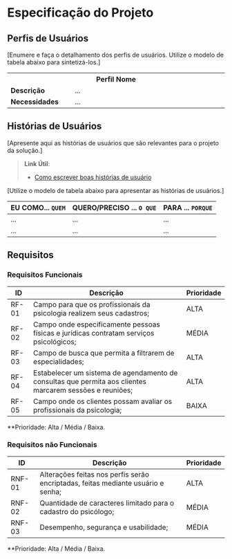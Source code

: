 # Especificação do Projeto

## Perfis de Usuários

[Enumere e faça o detalhamento dos perfis de usuários. Utilize o modelo de tabela abaixo para sintetizá-los.]

<table>
<tbody>
<tr align=center>
<th colspan="2">Perfil Nome </th>
</tr>
<tr>
<td width="150px"><b>Descrição</b></td>
<td width="600px">...</td>
</tr>
<tr>
<td><b>Necessidades</b></td>
<td>...</td>
</tr>
</tbody>
</table>


## Histórias de Usuários

[Apresente aqui as histórias de usuários que são relevantes para o projeto da solução.]

> **Link Útil**:
> - [Como escrever boas histórias de usuário](https://medium.com/vertice/como-escrever-boas-users-stories-hist%C3%B3rias-de-usu%C3%A1rios-b29c75043fac)

[Utilize o modelo de tabela abaixo para apresentar as histórias de usuários.]

|EU COMO... `QUEM`   | QUERO/PRECISO ... `O QUE` |PARA ... `PORQUE`                 |
|--------------------|---------------------------|----------------------------------|
| ...                | ...                       | ...                              |
| ...                | ...                       | ...                              |

## Requisitos 

### Requisitos Funcionais


|ID    | Descrição                | Prioridade |
|-------|---------------------------------|----|
| RF-01 | Campo para que os profissionais da psicologia realizem seus cadastros;   | ALTA | 
| RF-02 | Campo onde especificamente pessoas físicas e jurídicas contratam serviços psicológicos;   | MÉDIA |
| RF-03 | Campo de busca que permita a filtrarem de especialidades;   | ALTA |
| RF-04 | Estabelecer um sistema de agendamento de consultas que permita aos clientes marcarem sessões e reuniões;   | ALTA |
| RF-05 | Campo onde os clientes possam avaliar os profissionais da psicologia;   | BAIXA |

**Prioridade: Alta / Média / Baixa. 

### Requisitos não Funcionais


|ID      | Descrição               | Prioridade |
|--------|-------------------------|----|
| RNF-01 | Alterações feitas nos perfis serão encriptadas, feitas mediante usuário e senha;   | ALTA | 
| RNF-02 | Quantidade de caracteres limitado para o cadastro do psicólogo;   | MÉDIA | 
| RNF-03 | Desempenho, segurança e usabilidade;   | MÉDIA | 

**Prioridade: Alta / Média / Baixa. 

